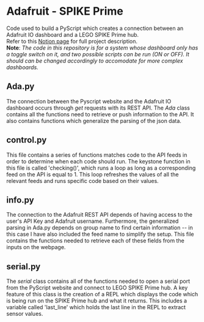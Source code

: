 # Adafruit - SPIKE Prime
Code used to build a PyScript which creates a connection between an Adafruit IO dashboard and a LEGO SPIKE Prime hub.\
Refer to this [Notion page](https://www.notion.so/LEGO-SPIKE-Prime-Adafruit-Dashboard-8705d4ed60464339a6e0c5e5dffd241f?pvs=4) for full project description.\
**Note**: _The code in this repository is for a system whose dashboard only has a toggle switch on it, and two possible scripts can be run (ON or OFF). It should can be changed accordingly to accomodate for more complex dashboards._

## Ada.py
The connection between the Pyscript website and the Adafruit IO dashboard occurs through _get_ requests with its REST API. The _Ada_ class contains all the functions need to retrieve or push information to the API. It also contains functions which generalize the parsing of the json data.

## control.py
This file contains a series of functions matches code to the API feeds in order to determine when each code should run. The keystone function in this file is called 'checking()', which runs a loop as long as a corresponding feed on the API is equal to 1. This loop refreshes the values of all the relevant feeds and runs specific code based on their values. 

## info.py
The connection to the Adafruit REST API depends of having access to the user's API Key and Adafruit username. Furthermore, the generalized parsing in Ada.py depends on group name to find certain information -- in this case I have also included the feed name to simplify the setup. This file contains the functions needed to retrieve each of these fields from the inputs on the webpage. 

## serial.py
The _serial_ class contains all of the functions needed to open a serial port from the PyScript website and connect to LEGO SPIKE Prime hub. A key feature of this class is the creation of a REPL which displays the code which is being run on the SPIKE Prime hub and what it returns. This includes a variable called 'last_line' which holds the last line in the REPL to extract sensor values. 
